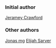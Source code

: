 ### Initial author

[Jeramey Crawford](https://github.com/jeramey)

### Other authors

[Jonas mg](https://github.com/tredoe)
[Elijah Sarver](https://github.com/elisarver)
